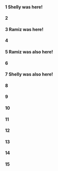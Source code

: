 #### 1 Shelly was here!
#### 2
#### 3 Ramiz was here!
#### 4
#### 5 Ramiz was also here!
#### 6
#### 7 Shelly was also here!
#### 8
#### 9
#### 10
#### 11
#### 12
#### 13
#### 14
#### 15
